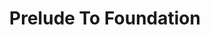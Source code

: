 ---
title: "Prelude To Foundation"
bookCover: "/assets/book-covers/prelude-to-foundation.jpg"
slug: "prelude-to-foundation"
bookAuthor: "Isaac Asimov"
rating: 10
done: false
tags: []
summary: false
detailedNotes: false
amazonLink: ""

---